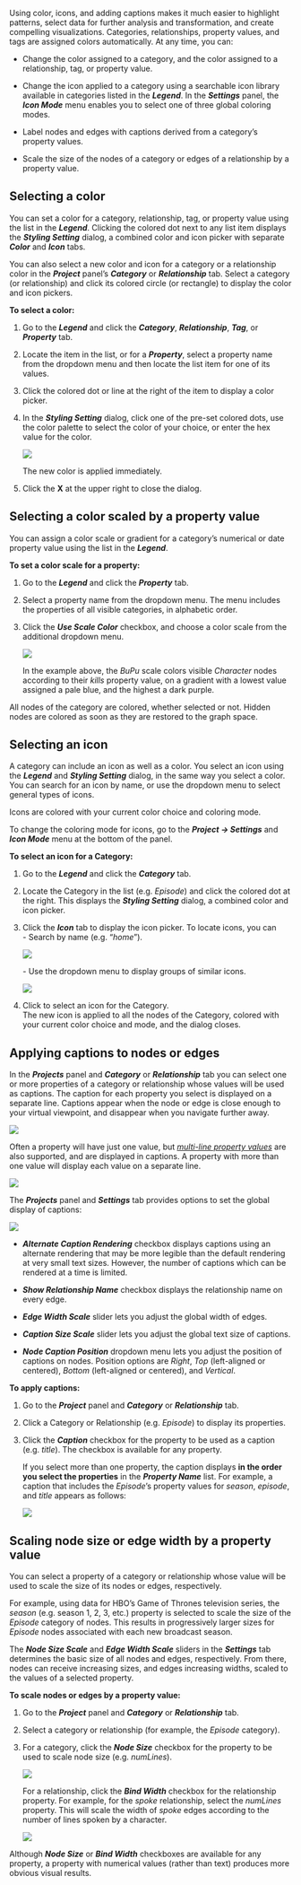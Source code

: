Using color, icons, and adding captions makes it much easier to highlight patterns, select data for further analysis and transformation, and create compelling visualizations. Categories, relationships, property values, and tags are assigned colors automatically. At any time, you can:

*   Change the color assigned to a category, and the color assigned to a relationship, tag, or property value.
    
*   Change the icon applied to a category using a searchable icon library available in categories listed in the _**Legend**_. In the _**Settings**_ panel, the _**Icon Mode**_ menu enables you to select one of three global coloring modes.
    
*   Label nodes and edges with captions derived from a category’s property values.
    
*   Scale the size of the nodes of a category or edges of a relationship by a property value.
    

## Selecting a color

You can set a color for a category, relationship, tag, or property value using the list in the _**Legend**_. Clicking the colored dot next to any list item displays the _**Styling Setting**_ dialog, a combined color and icon picker with separate _**Color**_ and _**Icon**_ tabs.

You can also select a new color and icon for a category or a relationship color in the _**Project**_ panel’s _**Category**_ or _**Relationship**_ tab. Select a category (or relationship) and click its colored circle (or rectangle) to display the color and icon pickers.

**To select a color:**

1.  Go to the _**Legend**_ and click the _**Category**_, _**Relationship**_, _**Tag**_, or _**Property**_ tab.
    
2.  Locate the item in the list, or for a _**Property**_, select a property name from the dropdown menu and then locate the list item for one of its values.
    
3.  Click the colored dot or line at the right of the item to display a color picker.
    
4.  In the _**Styling Setting**_ dialog, click one of the pre-set colored dots, use the color palette to select the color of your choice, or enter the hex value for the color.
    
    ![](/03_02_01_SelectColor720.png)
    
    The new color is applied immediately.
    
5.  Click the **X** at the upper right to close the dialog.
    

## Selecting a color scaled by a property value

You can assign a color scale or gradient for a category’s numerical or date property value using the list in the _**Legend**_.

**To set a color scale for a property:**

1.  Go to the _**Legend**_ and click the _**Property**_ tab.
    
2.  Select a property name from the dropdown menu. The menu includes the properties of all visible categories, in alphabetic order.
    
3.  Click the _**Use Scale Color**_ checkbox, and choose a color scale from the additional dropdown menu.
    
    ![](/03_02_02_SelectColorScale720.png)
    
    In the example above, the _BuPu_ scale colors visible _Character_ nodes according to their _kills_ property value, on a gradient with a lowest value assigned a pale blue, and the highest a dark purple.
    

All nodes of the category are colored, whether selected or not. Hidden nodes are colored as soon as they are restored to the graph space.

## Selecting an icon

A category can include an icon as well as a color. You select an icon using the _**Legend**_ and _**Styling Setting**_ dialog, in the same way you select a color. You can search for an icon by name, or use the dropdown menu to select general types of icons.

Icons are colored with your current color choice and coloring mode.

To change the coloring mode for icons, go to the _**Project -> Settings**_ and _**Icon Mode**_ menu at the bottom of the panel.

**To select an icon for a Category:**

1.  Go to the _**Legend**_ and click the _**Category**_ tab.
    
2.  Locate the Category in the list (e.g. _Episode_) and click the colored dot at the right. This displays the _**Styling Setting**_ dialog, a combined color and icon picker.
    
3.  Click the _**Icon**_ tab to display the icon picker. To locate icons, you can  
    \- Search by name (e.g. “_home_”).
    
    ![](/03_02_03_SearchIcon720.png)
    
    \- Use the dropdown menu to display groups of similar icons.
    
    ![](/03_02_03_SelectIcon720.png)
4.  Click to select an icon for the Category.  
    The new icon is applied to all the nodes of the Category, colored with your current color choice and mode, and the dialog closes.
    

## Applying captions to nodes or edges

In the _**Projects**_ panel and _**Category**_ or _**Relationship**_ tab you can select one or more properties of a category or relationship whose values will be used as captions. The caption for each property you select is displayed on a separate line. Captions appear when the node or edge is close enough to your virtual viewpoint, and disappear when you navigate further away.

![](/03_02_05_CaptionsIntro.png)

Often a property will have just one value, but [_multi-line property values_](https://kineviz.atlassian.net/wiki/spaces/~5fb2d973d670b8006e5d6cbd/pages/1719537113/Adding+and+Deleting+Graph+Data) are also supported, and are displayed in captions. A property with more than one value will display each value on a separate line.

![](/03_02_06_CaptionsMultiLine.png)

The _**Projects**_ panel and _**Settings**_ tab provides options to set the global display of captions:  

![](/03_02_07_CaptionsNEW.png)

*   _**Alternate Caption Rendering**_ checkbox displays captions using an alternate rendering that may be more legible than the default rendering at very small text sizes. However, the number of captions which can be rendered at a time is limited.
    
*   _**Show Relationship Name**_ checkbox displays the relationship name on every edge.
    
*   _**Edge Width Scale**_ slider lets you adjust the global width of edges.
    
*   _**Caption Size Scale**_ slider lets you adjust the global text size of captions.
    
*   _**Node Caption Position**_ dropdown menu lets you adjust the position of captions on nodes. Position options are _Right_, _Top_ (left-aligned or centered), _Bottom_ (left-aligned or centered), and _Vertical_.
    

**To apply captions:**

1.  Go to the _**Project**_ panel and _**Category**_ or _**Relationship**_ tab.
    
2.  Click a Category or Relationship (e.g. _Episode_) to display its properties.
    
3.  Click the _**Caption**_ checkbox for the property to be used as a caption (e.g. _title_). The checkbox is available for any property.
    
    If you select more than one property, the caption displays **in the order you select the properties** in the _**Property Name**_ list. For example, a caption that includes the _Episode_’s property values for _season_, _episode_, and _title_ appears as follows:
    
    ![](/03_02_08_CaptionsMultiple.png)
    

## Scaling node size or edge width by a property value

You can select a property of a category or relationship whose value will be used to scale the size of its nodes or edges, respectively.

For example, using data for HBO’s Game of Thrones television series, the _season_ (e.g. season 1, 2, 3, etc.) property is selected to scale the size of the _Episode_ category of nodes. This results in progressively larger sizes for _Episode_ nodes associated with each new broadcast season.

The _**Node Size Scale**_ and _**Edge Width Scale**_ sliders in the _**Settings**_ tab determines the basic size of all nodes and edges, respectively. From there, nodes can receive increasing sizes, and edges increasing widths, scaled to the values of a selected property.

**To scale nodes or edges by a property value:**

1.  Go to the _**Project**_ panel and _**Category**_ or _**Relationship**_ tab.
    
2.  Select a category or relationship (for example, the _Episode_ category).
    
3.  For a category, click the _**Node Size**_ checkbox for the property to be used to scale node size (e.g. _numLines_).
    
    ![](/03_02_09_NodeSize.png)
    
    For a relationship, click the _**Bind Width**_ checkbox for the relationship property. For example, for the _spoke_ relationship, select the _numLines_ property. This will scale the width of _spoke_ edges according to the number of lines spoken by a character.
    
    ![](/03_02_10_NodeEdgeWidth.png)

Although _**Node Size**_ or _**Bind Width**_ checkboxes are available for any property, a property with numerical values (rather than text) produces more obvious visual results.